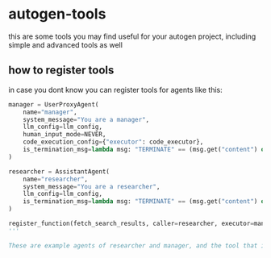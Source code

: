 # autogen-tools
this are some tools you may find useful for your autogen project, including simple and advanced tools as well

## how to register tools

in case you dont know you can register tools for agents like this:

```python
manager = UserProxyAgent(
    name="manager",
    system_message="You are a manager",
    llm_config=llm_config,
    human_input_mode=NEVER,
    code_execution_config={"executor": code_executor},
    is_termination_msg=lambda msg: "TERMINATE" == (msg.get("content") or "").strip()
)

researcher = AssistantAgent(
    name="researcher",
    system_message="You are a researcher",
    llm_config=llm_config,
    is_termination_msg=lambda msg: "TERMINATE" == (msg.get("content") or "").strip()
)

register_function(fetch_search_results, caller=researcher, executor=manager, name="fetch_search_results", description="Fetches the most relevant websites for a given search query. It takes a single argument 'query'.")
'''

These are example agents of researcher and manager, and the tool that is being assigned is fetch_search_results. Then you specify the caller who will be using the tool and the executor who will be executing this tool. It can be the same agent, but in that case, the agent needs to be UserProxyAgent and needs to be able to execute codes:
